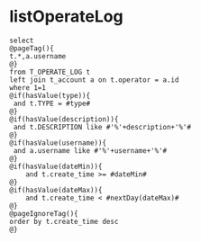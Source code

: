 listOperateLog
===
	select
	@pageTag(){
    t.*,a.username
    @}
	from T_OPERATE_LOG t 
	left join t_account a on t.operator = a.id
	where 1=1
	@if(hasValue(type)){
	 and t.TYPE = #type#
	@}
	@if(hasValue(description)){
	 and t.DESCRIPTION like #'%'+description+'%'#
	@}
	@if(hasValue(username)){
	 and a.username like #'%'+username+'%'#
	@}
    @if(hasValue(dateMin)){
        and t.create_time >= #dateMin#
    @}
    @if(hasValue(dateMax)){
        and t.create_time < #nextDay(dateMax)#
    @}
	@pageIgnoreTag(){
	order by t.create_time desc
	@}
	